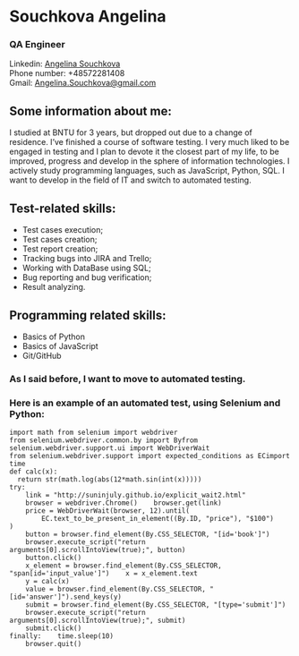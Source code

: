 # Souchkova Angelina
### QA Engineer

Linkedin: [Angelina Souchkova](https://www.linkedin.com/in/angelina-souchkova/)\
Phone number: +48572281408\
Gmail: Angelina.Souchkova@gmail.com
## Some information about me:
I studied at BNTU for 3 years, but dropped out due to a change of residence. I’ve finished a course of software testing. I very much liked to be engaged in testing and I plan to devote it the closest part of my life, to be improved, progress and develop in
the sphere of information technologies. I actively study programming languages, such as JavaScript, Python, SQL. I want to develop in the field of IT and switch to automated testing.

## Test-related skills:
* Test cases execution;
* Test cases creation;
* Test report creation;
* Tracking bugs into JIRA and Trello;
* Working with DataBase using SQL;
* Bug reporting and bug verification;
* Result analyzing.

## Programming related skills:
* Basics of Python
* Basics of JavaScript
* Git/GitHub

### As I said before, I want to move to automated testing. 
### Here is an example of an automated test, using Selenium and Python:
```
import math from selenium import webdriver
from selenium.webdriver.common.by import Byfrom selenium.webdriver.support.ui import WebDriverWait
from selenium.webdriver.support import expected_conditions as ECimport time
def calc(x):
  return str(math.log(abs(12*math.sin(int(x)))))
try:    
    link = "http://suninjuly.github.io/explicit_wait2.html"
    browser = webdriver.Chrome()    browser.get(link)
    price = WebDriverWait(browser, 12).until(
        EC.text_to_be_present_in_element((By.ID, "price"), "$100")    )
    button = browser.find_element(By.CSS_SELECTOR, "[id='book']")
    browser.execute_script("return arguments[0].scrollIntoView(true);", button)
    button.click()
    x_element = browser.find_element(By.CSS_SELECTOR, "span[id='input_value']")    x = x_element.text
    y = calc(x)
    value = browser.find_element(By.CSS_SELECTOR, "[id='answer']").send_keys(y)
    submit = browser.find_element(By.CSS_SELECTOR, "[type='submit']")
    browser.execute_script("return arguments[0].scrollIntoView(true);", submit)
    submit.click()
finally:    time.sleep(10)
    browser.quit()
```


